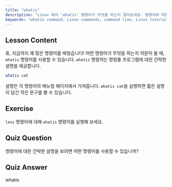 ```yaml
---
title: "whatis"
description: "Linux 에서 'whatis' 명령어가 무엇을 하는지 알아보세요. 명령어에 대한 간략한 설명을 빠르게 얻을 수 있습니다. 초보자가 Linux 명령어를 이해하는 데 필수적입니다."
keywords: "whatis command, Linux commands, command line, Linux tutorial, Linux for beginners, command description, Linux guide"
---
```


## Lesson Content

휴, 지금까지 꽤 많은 명령어를 배웠습니다! 어떤 명령어가 무엇을 하는지 의문이 들 때, `whatis` 명령어를 사용할 수 있습니다. `whatis` 명령어는 명령줄 프로그램에 대한 간략한 설명을 제공합니다.

```bash
whatis cat
```

설명은 각 명령어의 매뉴얼 페이지에서 가져옵니다. `whatis cat`을 실행하면 짧은 설명이 담긴 작은 문구를 볼 수 있습니다.

## Exercise

`less` 명령어에 대해 `whatis` 명령어를 실행해 보세요.

## Quiz Question

명령어에 대한 간략한 설명을 보려면 어떤 명령어를 사용할 수 있습니까?

## Quiz Answer

whatis
